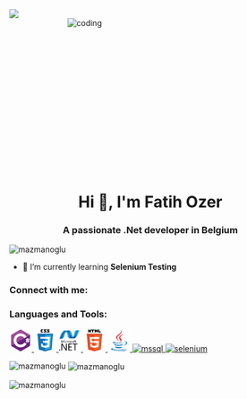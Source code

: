 <img align="left" width="500" src="https://itonlinecourse1.com/wp-content/uploads/2021/05/netdevelopers-scaled-1.jpg">
<img align="right" alt="coding" width="400" src="https://media.giphy.com/media/heIX5HfWgEYlW/giphy.gif">
<br><br><br><br><br><br><br><br><br><br><br><br><br><br><br><br>
<h1 align="center">Hi 👋, I'm Fatih Ozer</h1>
<h3 align="center">A passionate .Net developer in Belgium</h3>

<p align="left"> <img src="https://komarev.com/ghpvc/?username=mazmanoglu&label=Profile%20views&color=0e75b6&style=flat" alt="mazmanoglu" /> </p>

- 🌱 I’m currently learning **Selenium Testing**

<h3 align="left">Connect with me:</h3>
<p align="left">
</p>

<h3 align="left">Languages and Tools:</h3>
<p align="left"> <a href="https://www.w3schools.com/cs/" target="_blank" rel="noreferrer"> <img src="https://raw.githubusercontent.com/devicons/devicon/master/icons/csharp/csharp-original.svg" alt="csharp" width="40" height="40"/> </a> <a href="https://www.w3schools.com/css/" target="_blank" rel="noreferrer"> <img src="https://raw.githubusercontent.com/devicons/devicon/master/icons/css3/css3-original-wordmark.svg" alt="css3" width="40" height="40"/> </a> <a href="https://dotnet.microsoft.com/" target="_blank" rel="noreferrer"> <img src="https://raw.githubusercontent.com/devicons/devicon/master/icons/dot-net/dot-net-original-wordmark.svg" alt="dotnet" width="40" height="40"/> </a> <a href="https://www.w3.org/html/" target="_blank" rel="noreferrer"> <img src="https://raw.githubusercontent.com/devicons/devicon/master/icons/html5/html5-original-wordmark.svg" alt="html5" width="40" height="40"/> </a> <a href="https://www.java.com" target="_blank" rel="noreferrer"> <img src="https://raw.githubusercontent.com/devicons/devicon/master/icons/java/java-original.svg" alt="java" width="40" height="40"/> </a> <a href="https://www.microsoft.com/en-us/sql-server" target="_blank" rel="noreferrer"> <img src="https://www.svgrepo.com/show/303229/microsoft-sql-server-logo.svg" alt="mssql" width="40" height="40"/> </a> <a href="https://www.selenium.dev" target="_blank" rel="noreferrer"> <img src="https://raw.githubusercontent.com/detain/svg-logos/780f25886640cef088af994181646db2f6b1a3f8/svg/selenium-logo.svg" alt="selenium" width="40" height="40"/> </a> </p>

<p><img align="left" src="https://github-readme-stats.vercel.app/api/top-langs?username=mazmanoglu&show_icons=true&locale=en&layout=compact" alt="mazmanoglu" /></p>

<p>&nbsp;<img align="center" src="https://github-readme-stats.vercel.app/api?username=mazmanoglu&show_icons=true&locale=en" alt="mazmanoglu" /></p>

<p><img align="center" src="https://github-readme-streak-stats.herokuapp.com/?user=mazmanoglu&" alt="mazmanoglu" /></p>
